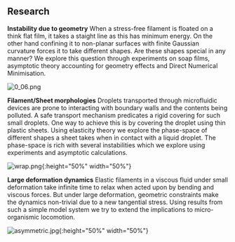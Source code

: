 ## Research

**Instability due to geometry**
When a stress-free filament is floated on a think flat film, it takes a staight line as this has minimum energy. On the other hand confining it to non-planar surfaces with finite Gaussian curvature forces it to take different shapes. Are these shapes special in any manner? We explore this question through experiments on soap films, asymptotic theory accounting for geometry effects and Direct Numerical Minimisation.

![0_06.png]({{site.baseurl}}/0_06.png)

**Filament/Sheet morphologies**
Droplets transported through microfluidic devices are prone to interacting with boundary walls and the contents being polluted. A safe transport mechanism predicates a rigid covering for such small droplets. One way to achieve this is by covering the droplet using thin plastic sheets. Using elasticity theory we explore the phase-space of different shapes a sheet takes when in contact with a liquid droplet. The phase-space is rich with several instabilities which we explore using experiments and asymptotic calculations.

![wrap.png]({{site.baseurl}}/wrap.png){:height="50%" width="50%"}

**Large deformation dynamics**
Elastic filaments in a viscous fluid under small deformation take infinite time to relax when acted upon by bending and viscous forces. But under large deformation, geometric constraints make the dynamics non-trivial due to a new tangential stress. Using results from such a simple model system we try to extend the implications to micro-organismic locomotion.

![asymmetric.jpg]({{site.baseurl}}/asymmetric.jpg){:height="50%" width="50%"}



